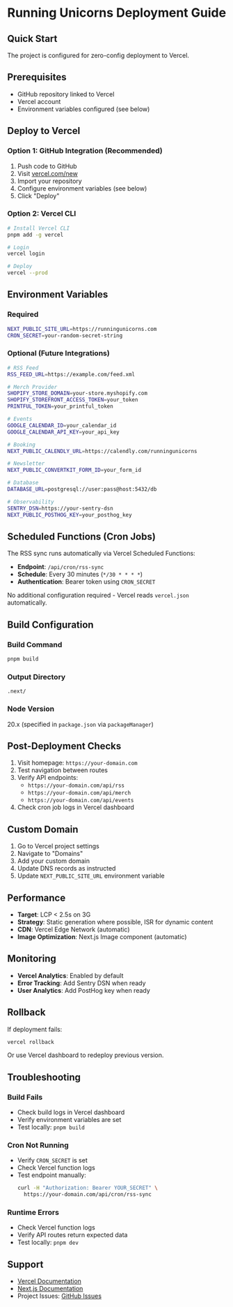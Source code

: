 # Running Unicorns Deployment Guide

## Quick Start

The project is configured for zero-config deployment to Vercel.

## Prerequisites

- GitHub repository linked to Vercel
- Vercel account
- Environment variables configured (see below)

## Deploy to Vercel

### Option 1: GitHub Integration (Recommended)

1. Push code to GitHub
2. Visit [vercel.com/new](https://vercel.com/new)
3. Import your repository
4. Configure environment variables (see below)
5. Click "Deploy"

### Option 2: Vercel CLI

```bash
# Install Vercel CLI
pnpm add -g vercel

# Login
vercel login

# Deploy
vercel --prod
```

## Environment Variables

### Required

```bash
NEXT_PUBLIC_SITE_URL=https://runningunicorns.com
CRON_SECRET=your-random-secret-string
```

### Optional (Future Integrations)

```bash
# RSS Feed
RSS_FEED_URL=https://example.com/feed.xml

# Merch Provider
SHOPIFY_STORE_DOMAIN=your-store.myshopify.com
SHOPIFY_STOREFRONT_ACCESS_TOKEN=your_token
PRINTFUL_TOKEN=your_printful_token

# Events
GOOGLE_CALENDAR_ID=your_calendar_id
GOOGLE_CALENDAR_API_KEY=your_api_key

# Booking
NEXT_PUBLIC_CALENDLY_URL=https://calendly.com/runningunicorns

# Newsletter
NEXT_PUBLIC_CONVERTKIT_FORM_ID=your_form_id

# Database
DATABASE_URL=postgresql://user:pass@host:5432/db

# Observability
SENTRY_DSN=https://your-sentry-dsn
NEXT_PUBLIC_POSTHOG_KEY=your_posthog_key
```

## Scheduled Functions (Cron Jobs)

The RSS sync runs automatically via Vercel Scheduled Functions:

- **Endpoint**: `/api/cron/rss-sync`
- **Schedule**: Every 30 minutes (`*/30 * * * *`)
- **Authentication**: Bearer token using `CRON_SECRET`

No additional configuration required - Vercel reads `vercel.json` automatically.

## Build Configuration

### Build Command
```bash
pnpm build
```

### Output Directory
```
.next/
```

### Node Version
20.x (specified in `package.json` via `packageManager`)

## Post-Deployment Checks

1. Visit homepage: `https://your-domain.com`
2. Test navigation between routes
3. Verify API endpoints:
   - `https://your-domain.com/api/rss`
   - `https://your-domain.com/api/merch`
   - `https://your-domain.com/api/events`
4. Check cron job logs in Vercel dashboard

## Custom Domain

1. Go to Vercel project settings
2. Navigate to "Domains"
3. Add your custom domain
4. Update DNS records as instructed
5. Update `NEXT_PUBLIC_SITE_URL` environment variable

## Performance

- **Target**: LCP < 2.5s on 3G
- **Strategy**: Static generation where possible, ISR for dynamic content
- **CDN**: Vercel Edge Network (automatic)
- **Image Optimization**: Next.js Image component (automatic)

## Monitoring

- **Vercel Analytics**: Enabled by default
- **Error Tracking**: Add Sentry DSN when ready
- **User Analytics**: Add PostHog key when ready

## Rollback

If deployment fails:

```bash
vercel rollback
```

Or use Vercel dashboard to redeploy previous version.

## Troubleshooting

### Build Fails

- Check build logs in Vercel dashboard
- Verify environment variables are set
- Test locally: `pnpm build`

### Cron Not Running

- Verify `CRON_SECRET` is set
- Check Vercel function logs
- Test endpoint manually:
  ```bash
  curl -H "Authorization: Bearer YOUR_SECRET" \
    https://your-domain.com/api/cron/rss-sync
  ```

### Runtime Errors

- Check Vercel function logs
- Verify API routes return expected data
- Test locally: `pnpm dev`

## Support

- [Vercel Documentation](https://vercel.com/docs)
- [Next.js Documentation](https://nextjs.org/docs)
- Project Issues: [GitHub Issues](https://github.com/your-org/runningunicorns/issues)
